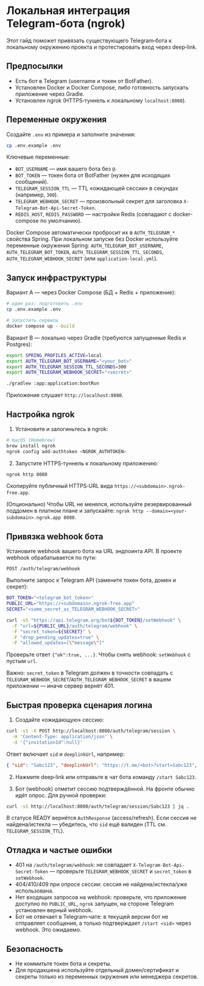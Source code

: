 # Локальная интеграция Telegram‑бота (ngrok)

Этот гайд поможет привязать существующего Telegram‑бота к локальному окружению проекта и протестировать вход через deep‑link.

## Предпосылки
- Есть бот в Telegram (username и токен от BotFather).
- Установлен Docker и Docker Compose, либо готовность запускать приложение через Gradle.
- Установлен ngrok (HTTPS‑туннель к локальному `localhost:8080`).

## Переменные окружения
Создайте `.env` из примера и заполните значения:

```bash
cp .env.example .env
```

Ключевые переменные:
- `BOT_USERNAME` — имя вашего бота без `@`.
- `BOT_TOKEN` — токен бота от BotFather (нужен для исходящих сообщений).
- `TELEGRAM_SESSION_TTL` — TTL «ожидающей сессии» в секундах (например, `300`).
- `TELEGRAM_WEBHOOK_SECRET` — произвольный секрет для заголовка `X-Telegram-Bot-Api-Secret-Token`.
- `REDIS_HOST`, `REDIS_PASSWORD` — настройки Redis (совпадают с docker-compose по умолчанию).

Docker Compose автоматически пробросит их в `AUTH_TELEGRAM_*` свойства Spring. При локальном запуске без Docker используйте переменные окружения Spring: `AUTH_TELEGRAM_BOT_USERNAME`, `AUTH_TELEGRAM_BOT_TOKEN`, `AUTH_TELEGRAM_SESSION_TTL_SECONDS`, `AUTH_TELEGRAM_WEBHOOK_SECRET` (или `application-local.yml`).

## Запуск инфраструктуры
Вариант A — через Docker Compose (БД + Redis + приложение):

```bash
# один раз: подготовить .env
cp .env.example .env

# запустить сервисы
docker compose up --build
```

Вариант B — локально через Gradle (требуются запущенные Redis и Postgres):

```bash
export SPRING_PROFILES_ACTIVE=local
export AUTH_TELEGRAM_BOT_USERNAME="<your_bot>"
export AUTH_TELEGRAM_SESSION_TTL_SECONDS=300
export AUTH_TELEGRAM_WEBHOOK_SECRET="<secret>"

./gradlew :app:application:bootRun
```

Приложение слушает `http://localhost:8080`.

## Настройка ngrok
1) Установите и залогиньтесь в ngrok:

```bash
# macOS (Homebrew)
brew install ngrok
ngrok config add-authtoken <NGROK_AUTHTOKEN>
```

2) Запустите HTTPS‑туннель к локальному приложению:

```bash
ngrok http 8080
```

Скопируйте публичный HTTPS‑URL вида `https://<subdomain>.ngrok-free.app`.

(Опционально) Чтобы URL не менялся, используйте резервированный поддомен в платном плане и запускайте: `ngrok http --domain=<your-subdomain>.ngrok.app 8080`.

## Привязка webhook бота
Установите webhook вашего бота на URL эндпоинта API. В проекте webhook обрабатывается по пути:

```
POST /auth/telegram/webhook
```

Выполните запрос к Telegram API (замените токен бота, домен и секрет):

```bash
BOT_TOKEN="<telegram_bot_token>"
PUBLIC_URL="https://<subdomain>.ngrok-free.app"
SECRET="<same_secret_as_TELEGRAM_WEBHOOK_SECRET>"

curl -sS "https://api.telegram.org/bot${BOT_TOKEN}/setWebhook" \
  -F "url=${PUBLIC_URL}/auth/telegram/webhook" \
  -F "secret_token=${SECRET}" \
  -F "drop_pending_updates=true" \
  -F "allowed_updates=[\"message\"]"
```

Проверьте ответ `{"ok":true, ...}`. Чтобы снять webhook: `setWebhook` c пустым `url`.

Важно: `secret_token` в Telegram должен в точности совпадать с `TELEGRAM_WEBHOOK_SECRET`/`AUTH_TELEGRAM_WEBHOOK_SECRET` в вашем приложении — иначе сервер вернёт 401.

## Быстрая проверка сценария логина
1) Создайте «ожидающую» сессию:

```bash
curl -sS -X POST http://localhost:8080/auth/telegram/session \
  -H 'Content-Type: application/json' \
  -d '{"invitationId":null}'
```

Ответ включает `sid` и `deeplinkUrl`, например:

```json
{ "sid": "Sabc123", "deeplinkUrl": "https://t.me/<bot>?start=Sabc123", "expiresIn": 300 }
```

2) Нажмите deep‑link или отправьте в чат бота команду `/start Sabc123`.

3) Бот (webhook) отметит сессию подтверждённой. На фронте обычно идёт опрос. Для ручной проверки:

```bash
curl -sS http://localhost:8080/auth/telegram/session/Sabc123 | jq .
```

В статусе READY вернётся `AuthResponse` (access/refresh). Если сессия не найдена/истекла — убедитесь, что `sid` ещё валиден (TTL см. `TELEGRAM_SESSION_TTL`).

## Отладка и частые ошибки
- 401 на `/auth/telegram/webhook`: не совпадает `X-Telegram-Bot-Api-Secret-Token` — проверьте `TELEGRAM_WEBHOOK_SECRET` и `secret_token` в `setWebhook`.
- 404/410/409 при опросе сессии: сессия не найдена/истекла/уже использована.
- Нет входящих запросов на webhook: проверьте, что приложение доступно по `PUBLIC_URL`, `ngrok` запущен, на стороне Telegram установлен верный webhook.
- Бот не отвечает в Telegram‑чате: в текущей версии бот не отправляет сообщения, а только подтверждает `/start <sid>` через webhook. Это ожидаемо.

## Безопасность
- Не коммитьте токен бота и секреты.
- Для продакшена используйте отдельный домен/сертификат и секреты только из переменных окружения или менеджера секретов.
